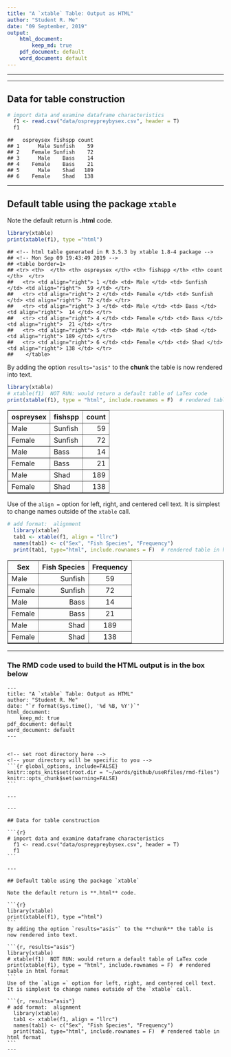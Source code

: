 ```yaml
---
title: "A `xtable` Table: Output as HTML"
author: "Student R. Me"
date: "09 September, 2019"
output: 
    html_document:
        keep_md: true
    pdf_document: default
    word_document: default
---
```



<!-- set root directory here --> 
<!-- your directory will be specific to you -->


---

---

## Data for table construction


```r
# import data and examine dataframe characteristics
  f1 <- read.csv("data/ospreypreybysex.csv", header = T)
  f1
```

```
##   ospreysex fishspp count
## 1      Male Sunfish    59
## 2    Female Sunfish    72
## 3      Male    Bass    14
## 4    Female    Bass    21
## 5      Male    Shad   189
## 6    Female    Shad   138
```

---

## Default table using the package `xtable`

Note the default return is **.html** code.


```r
library(xtable)
print(xtable(f1), type ="html")
```

```
## <!-- html table generated in R 3.5.3 by xtable 1.8-4 package -->
## <!-- Mon Sep 09 19:43:49 2019 -->
## <table border=1>
## <tr> <th>  </th> <th> ospreysex </th> <th> fishspp </th> <th> count </th>  </tr>
##   <tr> <td align="right"> 1 </td> <td> Male </td> <td> Sunfish </td> <td align="right">  59 </td> </tr>
##   <tr> <td align="right"> 2 </td> <td> Female </td> <td> Sunfish </td> <td align="right">  72 </td> </tr>
##   <tr> <td align="right"> 3 </td> <td> Male </td> <td> Bass </td> <td align="right">  14 </td> </tr>
##   <tr> <td align="right"> 4 </td> <td> Female </td> <td> Bass </td> <td align="right">  21 </td> </tr>
##   <tr> <td align="right"> 5 </td> <td> Male </td> <td> Shad </td> <td align="right"> 189 </td> </tr>
##   <tr> <td align="right"> 6 </td> <td> Female </td> <td> Shad </td> <td align="right"> 138 </td> </tr>
##    </table>
```

By adding the option `results="asis"` to the **chunk** the table is now rendered into text.


```r
library(xtable)
# xtable(f1)  NOT RUN: would return a default table of LaTex code
print(xtable(f1), type = "html", include.rownames = F)  # rendered table in html format
```

<!-- html table generated in R 3.5.3 by xtable 1.8-4 package -->
<!-- Mon Sep 09 19:43:49 2019 -->
<table border=1>
<tr> <th> ospreysex </th> <th> fishspp </th> <th> count </th>  </tr>
  <tr> <td> Male </td> <td> Sunfish </td> <td align="right">  59 </td> </tr>
  <tr> <td> Female </td> <td> Sunfish </td> <td align="right">  72 </td> </tr>
  <tr> <td> Male </td> <td> Bass </td> <td align="right">  14 </td> </tr>
  <tr> <td> Female </td> <td> Bass </td> <td align="right">  21 </td> </tr>
  <tr> <td> Male </td> <td> Shad </td> <td align="right"> 189 </td> </tr>
  <tr> <td> Female </td> <td> Shad </td> <td align="right"> 138 </td> </tr>
   </table>

Use of the `align =` option for left, right, and centered cell text.  It is simplest to change names outside of the `xtable` call.


```r
# add format:  alignment
  library(xtable)
  tab1 <- xtable(f1, align = "llrc")
  names(tab1) <- c("Sex", "Fish Species", "Frequency")
  print(tab1, type="html", include.rownames = F)  # rendered table in html format
```

<!-- html table generated in R 3.5.3 by xtable 1.8-4 package -->
<!-- Mon Sep 09 19:43:49 2019 -->
<table border=1>
<tr> <th> Sex </th> <th> Fish Species </th> <th> Frequency </th>  </tr>
  <tr> <td> Male </td> <td align="right"> Sunfish </td> <td align="center">  59 </td> </tr>
  <tr> <td> Female </td> <td align="right"> Sunfish </td> <td align="center">  72 </td> </tr>
  <tr> <td> Male </td> <td align="right"> Bass </td> <td align="center">  14 </td> </tr>
  <tr> <td> Female </td> <td align="right"> Bass </td> <td align="center">  21 </td> </tr>
  <tr> <td> Male </td> <td align="right"> Shad </td> <td align="center"> 189 </td> </tr>
  <tr> <td> Female </td> <td align="right"> Shad </td> <td align="center"> 138 </td> </tr>
   </table>

---

### The RMD code used to build the HTML output is in the box below

    ---
    title: "A `xtable` Table: Output as HTML"
    author: "Student R. Me"
    date: "`r format(Sys.time(), '%d %B, %Y')`"
    html_document:
        keep_md: true
    pdf_document: default
    word_document: default 
    ---
    
    
    <!-- set root directory here --> 
    <!-- your directory will be specific to you -->
    ```{r global_options, include=FALSE}
    knitr::opts_knit$set(root.dir = "~/words/github/useRfiles/rmd-files")
    knitr::opts_chunk$set(warning=FALSE)
    ```
    
    ---
    
    ---
    
    ## Data for table construction
    
    ```{r}
    # import data and examine dataframe characteristics
      f1 <- read.csv("data/ospreypreybysex.csv", header = T)
      f1
    ```
    
    ---
    
    ## Default table using the package `xtable`
    
    Note the default return is **.html** code.
    
    ```{r}
    library(xtable)
    print(xtable(f1), type ="html")
    ```
    By adding the option `results="asis"` to the **chunk** the table is now rendered into text.

    ```{r, results="asis"}
    library(xtable)
    # xtable(f1)  NOT RUN: would return a default table of LaTex code
    print(xtable(f1), type = "html", include.rownames = F)  # rendered table in html format
    ```
    Use of the `align =` option for left, right, and centered cell text.  It is simplest to change names outside of the `xtable` call.

    ```{r, results="asis"}
    # add format:  alignment
      library(xtable)
      tab1 <- xtable(f1, align = "llrc")
      names(tab1) <- c("Sex", "Fish Species", "Frequency")
      print(tab1, type="html", include.rownames = F)  # rendered table in html format
    ```
    ---

